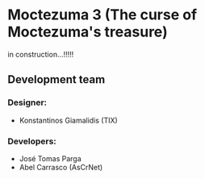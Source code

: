 # Moctezuma 3 (The curse of Moctezuma's treasure)

in construction...!!!!!

## Development team

### Designer:
* Konstantinos Giamalidis (TIX)

### Developers:
* José Tomas Parga
* Abel Carrasco (AsCrNet)

